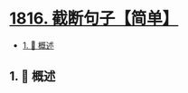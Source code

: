 # [1816. 截断句子【简单】](https://github.com/Tdahuyou/TNotes.leetcode/tree/main/notes/1816.%20%E6%88%AA%E6%96%AD%E5%8F%A5%E5%AD%90%E3%80%90%E7%AE%80%E5%8D%95%E3%80%91)

<!-- region:toc -->

- [1. 📝 概述](#1--概述)

<!-- endregion:toc -->

## 1. 📝 概述
